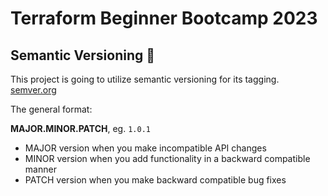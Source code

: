 # Terraform Beginner Bootcamp 2023

## Semantic Versioning :mage:

This project is going to utilize semantic versioning for its tagging.
[semver.org](https://semver.org/)

The general format:

**MAJOR.MINOR.PATCH**, eg. `1.0.1`

 - MAJOR version when you make incompatible API changes
 - MINOR version when you add functionality in a backward compatible manner
 - PATCH version when you make backward compatible bug fixes
